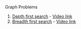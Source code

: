 Graph Problems


1. [Depth first search](./depth_first_search.md) - [Video link]()
2. [Breadth first search](./breadth_first_search.md) - [Video link]()
